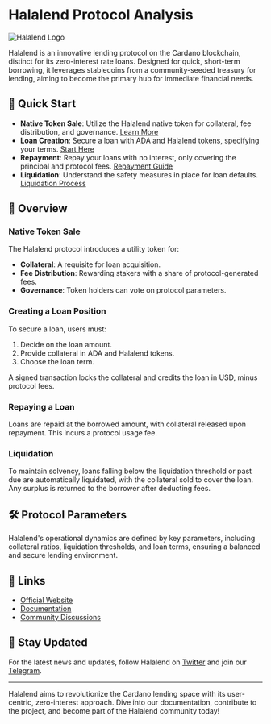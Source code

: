 # Halalend Protocol Analysis

![Halalend Logo](URL_TO_LOGO) <!-- Replace URL_TO_LOGO with the actual link to your logo image -->

Halalend is an innovative lending protocol on the Cardano blockchain, distinct for its zero-interest rate loans. Designed for quick, short-term borrowing, it leverages stablecoins from a community-seeded treasury for lending, aiming to become the primary hub for immediate financial needs.

## 🚀 Quick Start

- **Native Token Sale**: Utilize the Halalend native token for collateral, fee distribution, and governance. [Learn More](#native-token-sale)
- **Loan Creation**: Secure a loan with ADA and Halalend tokens, specifying your terms. [Start Here](#creating-a-loan-position)
- **Repayment**: Repay your loans with no interest, only covering the principal and protocol fees. [Repayment Guide](#repaying-a-loan)
- **Liquidation**: Understand the safety measures in place for loan defaults. [Liquidation Process](#liquidation)

## 📄 Overview

### Native Token Sale

The Halalend protocol introduces a utility token for:
- **Collateral**: A requisite for loan acquisition.
- **Fee Distribution**: Rewarding stakers with a share of protocol-generated fees.
- **Governance**: Token holders can vote on protocol parameters.

### Creating a Loan Position

To secure a loan, users must:
1. Decide on the loan amount.
2. Provide collateral in ADA and Halalend tokens.
3. Choose the loan term.

A signed transaction locks the collateral and credits the loan in USD, minus protocol fees.

### Repaying a Loan

Loans are repaid at the borrowed amount, with collateral released upon repayment. This incurs a protocol usage fee.

### Liquidation

To maintain solvency, loans falling below the liquidation threshold or past due are automatically liquidated, with the collateral sold to cover the loan. Any surplus is returned to the borrower after deducting fees.

## 🛠 Protocol Parameters

Halalend's operational dynamics are defined by key parameters, including collateral ratios, liquidation thresholds, and loan terms, ensuring a balanced and secure lending environment.


## 🔗 Links

- [Official Website](URL_TO_WEBSITE)
- [Documentation](URL_TO_DOCS)
- [Community Discussions](URL_TO_COMMUNITY)

## 📢 Stay Updated

For the latest news and updates, follow Halalend on [Twitter](URL_TO_TWITTER) and join our [Telegram](URL_TO_TELEGRAM).

---

Halalend aims to revolutionize the Cardano lending space with its user-centric, zero-interest approach. Dive into our documentation, contribute to the project, and become part of the Halalend community today!

